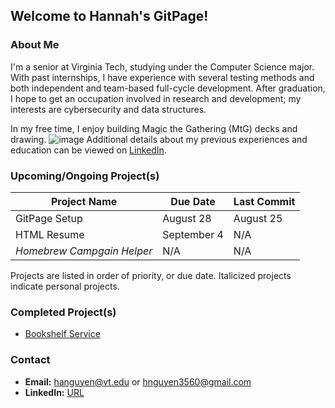 ## Welcome to Hannah's GitPage!
### About Me

I'm a senior at Virginia Tech, studying under the Computer Science major.  With past internships, I have experience with several testing methods and both independent and team-based full-cycle development.  After graduation, I hope to get an occupation involved in research and development; my interests are cybersecurity and data structures.

In my free time, I enjoy building Magic the Gathering (MtG) decks and drawing.
![image](https://user-images.githubusercontent.com/37476370/91198635-cb7d7300-e6ca-11ea-9e86-fa60d2ad4b7e.png)
Additional details about my previous experiences and education can be viewed on [LinkedIn](https://www.linkedin.com/in/hn-3560/).

### Upcoming/Ongoing Project(s)

Project Name | Due Date | Last Commit
------------ | ------------- | -------------
GitPage Setup | August 28 | August 25
HTML Resume | September 4 | N/A
_Homebrew Campgain Helper_ | N/A | N/A

Projects are listed in order of priority, or due date.  Italicized projects indicate personal projects.

### Completed Project(s)

- [Bookshelf Service](https://github.com/HannahN-P/Bookshelf-Project)

### Contact

- **Email:** hanguyen@vt.edu or hnguyen3560@gmail.com
- **LinkedIn:** [URL](https://www.linkedin.com/in/hn-3560/)
